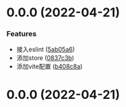 # 0.0.0 (2022-04-21)


### Features

* 接入eslint ([5ab05a6](https://github.com/wangjirong/vue3-template/commit/5ab05a6a6ffcb0f6dc1fad268f90adfd8c1ebff3))
* 添加store ([0837c3b](https://github.com/wangjirong/vue3-template/commit/0837c3bec8a7b1dd0790cc37743164035a81e755))
* 添加vite配置 ([b408c8a](https://github.com/wangjirong/vue3-template/commit/b408c8a34b7b440e6b82facf62402d353f481e4a))



# 0.0.0 (2022-04-21)



